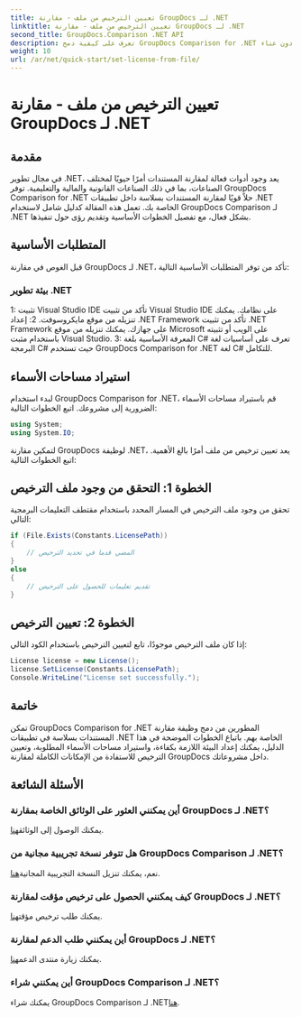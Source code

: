 ```yaml
---
title: تعيين الترخيص من ملف - مقارنة GroupDocs لـ .NET
linktitle: تعيين الترخيص من ملف - مقارنة GroupDocs لـ .NET
second_title: GroupDocs.Comparison .NET API
description: تعرف على كيفية دمج GroupDocs Comparison for .NET بسلاسة في تطبيقاتك. قم بإعداد واستيراد مساحات الأسماء ومقارنة المستندات دون عناء.
weight: 10
url: /ar/net/quick-start/set-license-from-file/
---
```


# تعيين الترخيص من ملف - مقارنة GroupDocs لـ .NET

## مقدمة
في مجال تطوير .NET، يعد وجود أدوات فعالة لمقارنة المستندات أمرًا حيويًا لمختلف الصناعات، بما في ذلك الصناعات القانونية والمالية والتعليمية. توفر GroupDocs Comparison for .NET حلاً قويًا لمقارنة المستندات بسلاسة داخل تطبيقات .NET الخاصة بك. تعمل هذه المقالة كدليل شامل لاستخدام GroupDocs Comparison لـ .NET بشكل فعال، مع تفصيل الخطوات الأساسية وتقديم رؤى حول تنفيذها.
## المتطلبات الأساسية
قبل الغوص في مقارنة GroupDocs لـ .NET، تأكد من توفر المتطلبات الأساسية التالية:
### بيئة تطوير .NET
1: تثبيت Visual Studio IDE
تأكد من تثبيت Visual Studio IDE على نظامك. يمكنك تنزيله من موقع مايكروسوفت.
2: إعداد .NET Framework
تأكد من تثبيت .NET Framework على جهازك. يمكنك تنزيله من موقع Microsoft على الويب أو تثبيته باستخدام مثبت Visual Studio.
3: المعرفة الأساسية بلغة C#
تعرف على أساسيات لغة البرمجة C# حيث تستخدم GroupDocs Comparison for .NET لغة C# للتكامل.

## استيراد مساحات الأسماء
لبدء استخدام GroupDocs Comparison for .NET، قم باستيراد مساحات الأسماء الضرورية إلى مشروعك. اتبع الخطوات التالية:
```csharp
using System;
using System.IO;
```

لتمكين مقارنة GroupDocs لوظيفة .NET، يعد تعيين ترخيص من ملف أمرًا بالغ الأهمية. اتبع الخطوات التالية:
## الخطوة 1: التحقق من وجود ملف الترخيص
تحقق من وجود ملف الترخيص في المسار المحدد باستخدام مقتطف التعليمات البرمجية التالي:
```csharp
if (File.Exists(Constants.LicensePath))
{
    // المضي قدما في تحديد الترخيص
}
else
{
    // تقديم تعليمات للحصول على الترخيص
}
```
## الخطوة 2: تعيين الترخيص
إذا كان ملف الترخيص موجودًا، تابع لتعيين الترخيص باستخدام الكود التالي:
```csharp
License license = new License();
license.SetLicense(Constants.LicensePath);
Console.WriteLine("License set successfully.");
```

## خاتمة
تمكن GroupDocs Comparison for .NET المطورين من دمج وظيفة مقارنة المستندات بسلاسة في تطبيقات .NET الخاصة بهم. باتباع الخطوات الموضحة في هذا الدليل، يمكنك إعداد البيئة اللازمة بكفاءة، واستيراد مساحات الأسماء المطلوبة، وتعيين الترخيص للاستفادة من الإمكانات الكاملة لمقارنة GroupDocs داخل مشروعاتك.
## الأسئلة الشائعة
### أين يمكنني العثور على الوثائق الخاصة بمقارنة GroupDocs لـ .NET؟
 يمكنك الوصول إلى الوثائق[هنا](https://tutorials.groupdocs.com/comparison/net/).
### هل تتوفر نسخة تجريبية مجانية من GroupDocs Comparison لـ .NET؟
 نعم، يمكنك تنزيل النسخة التجريبية المجانية[هنا](https://releases.groupdocs.com/).
### كيف يمكنني الحصول على ترخيص مؤقت لمقارنة GroupDocs لـ .NET؟
 يمكنك طلب ترخيص مؤقت[هنا](https://purchase.groupdocs.com/temporary-license/).
### أين يمكنني طلب الدعم لمقارنة GroupDocs لـ .NET؟
 يمكنك زيارة منتدى الدعم[هنا](https://forum.groupdocs.com/c/comparison/12).
### أين يمكنني شراء GroupDocs Comparison لـ .NET؟
 يمكنك شراء GroupDocs Comparison لـ .NET[هنا](https://purchase.groupdocs.com/buy).